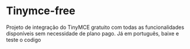 # Tinymce-free
Projeto de integração do TinyMCE gratuito com todas as funcionalidades disponíveis sem necessidade de plano pago.
Já em português, baixe e teste o codigo 
